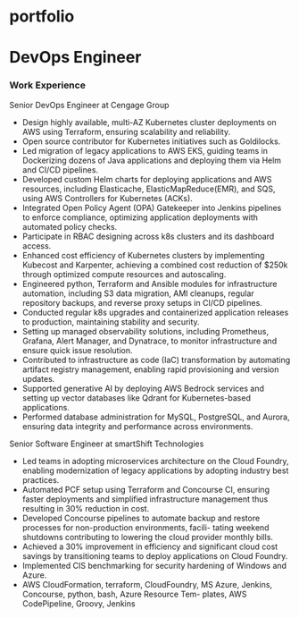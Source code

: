 # portfolio

# DevOps Engineer

### Work Experience
Senior DevOps Engineer at Cengage Group
- Design highly available, multi-AZ Kubernetes cluster deployments on AWS using Terraform, ensuring scalability and reliability.
- Open source contributor for Kubernetes initiatives such as Goldilocks.
- Led migration of legacy applications to AWS EKS, guiding teams in Dockerizing dozens of Java applications and deploying them via Helm and CI/CD pipelines.
- Developed custom Helm charts for deploying applications and AWS resources, including Elasticache, ElasticMapReduce(EMR), and SQS, using AWS Controllers for Kubernetes (ACKs).
- Integrated Open Policy Agent (OPA) Gatekeeper into Jenkins pipelines to enforce compliance, optimizing application deployments with automated policy checks.
- Participate in RBAC designing across k8s clusters and its dashboard access.
- Enhanced cost efficiency of Kubernetes clusters by implementing Kubecost and Karpenter, achieving a combined cost reduction of $250k through optimized compute resources and autoscaling.
- Engineered python, Terraform and Ansible modules for infrastructure automation, including S3 data migration, AMI cleanups, regular repository backups, and reverse proxy setups in CI/CD pipelines.
- Conducted regular k8s upgrades and containerized application releases to production, maintaining stability and security.
- Setting up managed observability solutions, including Prometheus, Grafana, Alert Manager, and Dynatrace, to monitor infrastructure and ensure quick issue resolution.
- Contributed to infrastructure as code (IaC) transformation by automating artifact registry management, enabling rapid provisioning and version updates.
- Supported generative AI by deploying AWS Bedrock services and setting up vector databases like Qdrant for Kubernetes-based applications.
- Performed database administration for MySQL, PostgreSQL, and Aurora, ensuring data integrity and performance across environments.

Senior Software Engineer at smartShift Technologies
- Led teams in adopting microservices architecture on the Cloud Foundry, enabling modernization of legacy applications
by adopting industry best practices.
- Automated PCF setup using Terraform and Concourse CI, ensuring faster deployments and simplified infrastructure
management thus resulting in 30% reduction in cost.
- Developed Concourse pipelines to automate backup and restore processes for non-production environments, facili-
tating weekend shutdowns contributing to lowering the cloud provider monthly bills.
- Achieved a 30% improvement in efficiency and significant cloud cost savings by transitioning teams to deploy
applications on Cloud Foundry.
- Implemented CIS benchmarking for security hardening of Windows and Azure.
- AWS CloudFormation, terraform, CloudFoundry, MS Azure, Jenkins, Concourse, python, bash, Azure Resource Tem-
plates, AWS CodePipeline, Groovy, Jenkins
